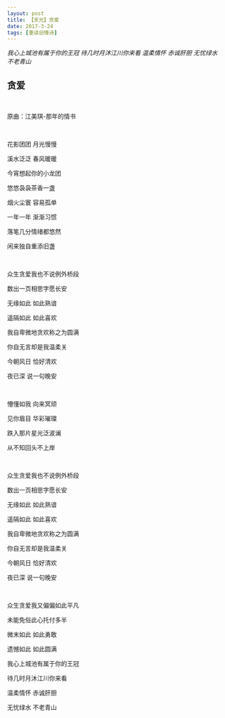 ```yaml
---
layout: post
title: 【天光】贪爱
date: 2017-3-24
tags: [重读旧情诗]
---
```


*我心上城池有属于你的王冠 待几时月沐江川你来看 温柔情怀 赤诚肝胆 无忧绿水 不老青山*

## 贪爱

<br>

原曲：江美琪-那年的情书

<br>

花影团团 月光慢慢

溪水泛泛 春风暖暖

今宵想起你的小龙团

悠悠袅袅茶香一盏

烟火尘寰 容易孤单

一年一年 渐渐习惯

落笔几分情绪都悠然

闲来独自重添旧盏

<br>

众生贪爱我也不说例外桥段

数出一页相思字愿长安

无缘如此 如此熟谙

遥隔如此 如此喜欢

我自卑微地贪欢称之为圆满

你自无言却是我温柔关

今朝风日 恰好清欢

夜已深 说一句晚安

<br>

懵懂如我 向来冥顽

见你眉目 华彩璀璨

跌入那片星光泛波澜

从不知回头不上岸

<br>

众生贪爱我也不说例外桥段

数出一页相思字愿长安

无缘如此 如此熟谙

遥隔如此 如此喜欢

我自卑微地贪欢称之为圆满

你自无言却是我温柔关

今朝风日 恰好清欢

夜已深 说一句晚安

<br>

众生贪爱我又偏偏如此平凡

未能免俗此心托付多半

微末如此 如此勇敢

遗憾如此 如此圆满

我心上城池有属于你的王冠

待几时月沐江川你来看

温柔情怀 赤诚肝胆

无忧绿水 不老青山

<br>
<br>
